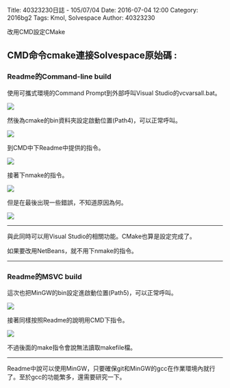 Title: 40323230日誌 - 105/07/04
Date: 2016-07-04 12:00
Category: 2016bg2
Tags: Kmol, Solvespace
Author: 40323230


改用CMD設定CMake

<!-- PELICAN_END_SUMMARY -->

<h2>CMD命令cmake連接Solvespace原始碼 :</h2>

<h3>Readme的Command-line build</h3>

使用可攜式環境的Command Prompt到外部呼叫Visual Studio的vcvarsall.bat。

![](https://raw.githubusercontent.com/coursemdetw/project_site_files/gh-pages/files/2016spring/g2/Python_solvespace/0704_01.jpg)

然後為cmake的bin資料夾設定啟動位置(Path4)，可以正常呼叫。

![](https://raw.githubusercontent.com/coursemdetw/project_site_files/gh-pages/files/2016spring/g2/Python_solvespace/0704_02.jpg)

到CMD中下Readme中提供的指令。

![](https://raw.githubusercontent.com/coursemdetw/project_site_files/gh-pages/files/2016spring/g2/Python_solvespace/0704_03.jpg)

接著下nmake的指令。

![](https://raw.githubusercontent.com/coursemdetw/project_site_files/gh-pages/files/2016spring/g2/Python_solvespace/0704_04.jpg)

但是在最後出現一些錯誤，不知道原因為何。

![](https://raw.githubusercontent.com/coursemdetw/project_site_files/gh-pages/files/2016spring/g2/Python_solvespace/0704_05.jpg)

<hr>

與此同時可以用Visual Studio的相關功能。CMake也算是設定完成了。

如果要改用NetBeans，就不用下nmake的指令。

<hr>

<h3>Readme的MSVC build</h3>

這次也把MinGW的bin設定進啟動位置(Path5)，可以正常呼叫。

![](https://raw.githubusercontent.com/coursemdetw/project_site_files/gh-pages/files/2016spring/g2/Python_solvespace/0704_06.jpg)

接著同樣按照Readme的說明用CMD下指令。

![](https://raw.githubusercontent.com/coursemdetw/project_site_files/gh-pages/files/2016spring/g2/Python_solvespace/0704_07.jpg)

不過後面的make指令會說無法讀取makefile檔。

<hr>

Readme中說可以使用MinGW，只要確保git和MinGW的gcc在作業環境內就行了。至於gcc的功能繁多，還需要研究一下。